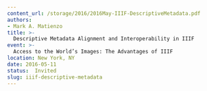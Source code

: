 ```yaml
---
content_url: /storage/2016/2016May-IIIF-DescriptiveMetadata.pdf
authors:
- Mark A. Matienzo
title: >-
  Descriptive Metadata Alignment and Interoperability in IIIF
event: >-
  Access to the World’s Images: The Advantages of IIIF
location: New York, NY
date: 2016-05-11
status:  Invited
slug: iiif-descriptive-metadata
---
```

